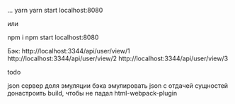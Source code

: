 ...
yarn
yarn start
localhost:8080

или 

npm i
npm start
localhost:8080


Бэк:
http://localhost:3344/api/user/view/1
http://localhost:3344/api/user/view/2
http://localhost:3344/api/user/view/3


todo

json сервер доля эмуляции бэка
эмулировать json с отдачей сущностей
донастроить build, чтобы не падал html-webpack-plugin

